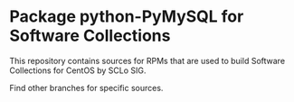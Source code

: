 # Package python-PyMySQL for Software Collections

This repository contains sources for RPMs that are used
to build Software Collections for CentOS by SCLo SIG.

Find other branches for specific sources.
